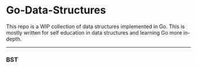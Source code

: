 # Go-Data-Structures

This repo is a WIP collection of data structures implemented in Go. 
This is mostly written for self education in data structures and learning Go more in-depth.

---
### BST

